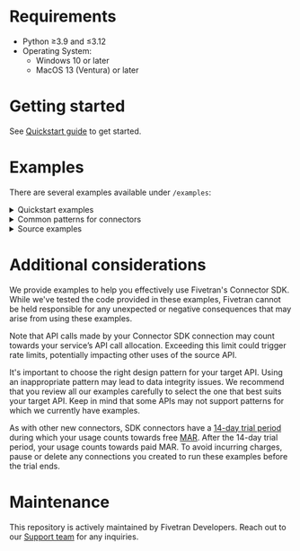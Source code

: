 # Requirements
- Python ≥3.9 and ≤3.12
- Operating System:
  - Windows 10 or later
  - MacOS 13 (Ventura) or later

# Getting started
See [Quickstart guide](https://fivetran.com/docs/connectors/connector-sdk/quickstart-guide) to get started.

# Examples
There are several examples available under `/examples`:

<details>
  <summary>
    Quickstart examples
  </summary>

### Hello
This is the simplest, append-only example. 

### Local
This is an emulated source, without any calls out to the internet.

### Configuration
This example shows how to use secrets.

### Hashes
This example shows how to calculate a hash of fields and use it as primary key. It is useful in scenarios where the incoming rows do not have any field suitable to be used as a primary key.

### User_profiles
This example shows the use of Pandas DataFrames to manipulate data prior to sending to Fivetran.

### weather
A realistic example, using a public API, fetching data from NOAA

### complex_configuration_options
Shows how to cast configuration field to list, integer, boolean and dict for use in connector code.
</details>

<details>
<summary>
Common patterns for connectors
</summary>

<details>
<summary>
Cursors
</summary>

### Multiple_tables_with_cursors
The parent-child relationship between tables from incremental API endpoints, with the complex cursor.

### Marketstack
This code retrieves different stock tickers and the daily price for those tickers using Marketstack API. Refer to Marketstsck's [documentation](https://polygon.io/docs/stocks/getting-started)
</details>

### Pagination
This is a simple pagination example template set for the following types of paginations:
- keyset
- next_page_url
- offset_based
- page_number

### Specified_types
This example declares a schema and upserts all data types.

### Unspecified_types
This example upserts all data types without specifying a schema.

### Three_operations
This example shows how to use upsert, update and delete operations.

### Priority_first_sync_for_high_volume_initial_syncs
A priority-first sync, pfs for short, is very helpful for high volume historical syncs. It is a sync strategy that prioritises fetching the most recent data first so that fresh data is ready for you to use more quickly.
This is a simple example of how you could implement the Priority-first sync strategy in a `connector.py` file for your connection.
</details>

<details>
<summary>
Source examples
</summary>

### Records with no created_at
This example shows how to work with records where the source does not provide a `created_at` (or equivalent) field.
It is useful when it's desired to keep track of when the record was first observed.

### Multiple code files
This example shows how you can write a complex connector comprising multiple `.py` files.

### Aws dynamo db authentication
This example shows how to authenticate to AWS using the IAM role credentials and use them to sync records from DynamoDB. Boto3 package is used to create an AWS client. Refer to the [Boto3 documentation](https://boto3.amazonaws.com/v1/documentation/api/latest/index.html).

### Redshift
This is an example to show how to sync records from Redshift by using Connector SDK. You need to provide your Redshift credentials for this example to work.

### Key-based replication
This example shows key-based replication from database sources. Replication keys are columns that are used to identify new and updated data for replication. When you set a table to use Incremental Replication, you’ll also need to define a replication key for that table.

### Accelo API connector multithreading enabled
This module implements a connector for syncing data from the Accelo API. It handles OAuth2 authentication, rate limiting, and data synchronization for companies,
invoices, payments, prospects, jobs, and staff. This is an example of multithreading used in the extraction of data from the source to improve connector performance. Multithreading helps to make API calls in parallel to pull data faster. This is also an example of using OAuth 2.0 client credentials flow. You need to provide your Accelo OAuth credentials for this example to work.

Refer to the Multithreading Guidelines in `api_threading_utils.py`.

### Smartsheets
This is an example of how we can sync Smartsheets sheets by using Connector SDK. You need to provide your Smartsheets api_key for this example to work.

### AWS Athena
This is an example of how we can sync data from AWS Athena by using Connector SDK. We have two examples, one utilises Boto3 and another utilizes SQLAlchemy with PyAthena. 
You can use either, based on your requirements. You need to provide your AWS Athena credentials for this example to work.

</details>

# Additional considerations

We provide examples to help you effectively use Fivetran's Connector SDK. While we've tested the code provided in these examples, Fivetran cannot be held responsible for any unexpected or negative consequences that may arise from using these examples.

Note that API calls made by your Connector SDK connection may count towards your service’s API call allocation. Exceeding this limit could trigger rate limits, potentially impacting other uses of the source API.

It's important to choose the right design pattern for your target API. Using an inappropriate pattern may lead to data integrity issues. We recommend that you review all our examples carefully to select the one that best suits your target API. Keep in mind that some APIs may not support patterns for which we currently have examples.

As with other new connectors, SDK connectors have a [14-day trial period](https://fivetran.com/docs/getting-started/free-trials#newconnectorfreeuseperiod) during which your usage counts towards free [MAR](https://fivetran.com/docs/usage-based-pricing). After the 14-day trial period, your usage counts towards paid MAR. To avoid incurring charges, pause or delete any connections you created to run these examples before the trial ends.

# Maintenance
This repository is actively maintained by Fivetran Developers. Reach out to our [Support team](https://support.fivetran.com/hc/en-us) for any inquiries.
